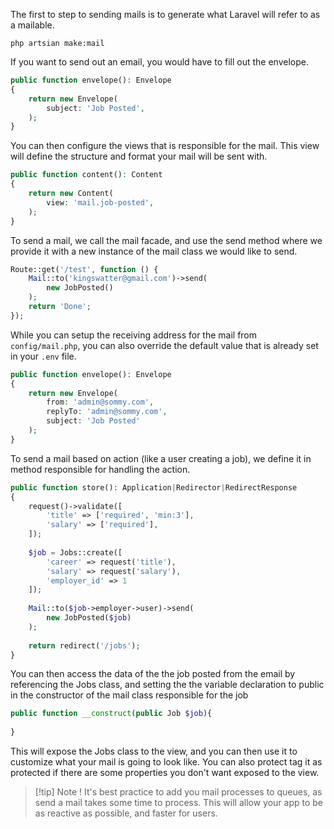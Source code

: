 The first to step to sending mails is to generate what Laravel will refer to as a mailable.
```shell
php artsian make:mail
```
If you want to send out an email, you would have to fill out the envelope.
```php
public function envelope(): Envelope  
{  
    return new Envelope(  
        subject: 'Job Posted',  
    );  
}
```

You can then configure the views that is responsible for the mail. This view will define the structure and format your mail will be sent with.
```php
public function content(): Content  
{  
    return new Content(  
        view: 'mail.job-posted',  
    );  
}
```

To send a mail, we call the mail facade, and use the send method where we provide it with a new instance of the mail class we would like to send.
```php
Route::get('/test', function () {  
    Mail::to('kingswatter@gmail.com')->send(  
        new JobPosted()  
    );  
    return 'Done';  
});
```

While you can setup the receiving address for the mail from `config/mail.php`, you can also override the default value that is already set in your `.env` file.
```php
public function envelope(): Envelope  
{  
    return new Envelope(  
        from: 'admin@sommy.com',  
        replyTo: 'admin@sommy.com',   
        subject: 'Job Posted'  
    );  
}
```

To send a mail based on action (like a user creating a job), we define it in method responsible for handling the action.
```php
public function store(): Application|Redirector|RedirectResponse  
{  
    request()->validate([  
        'title' => ['required', 'min:3'],  
        'salary' => ['required'],  
    ]);  
  
    $job = Jobs::create([  
        'career' => request('title'),  
        'salary' => request('salary'),  
        'employer_id' => 1  
    ]);  
  
    Mail::to($job->employer->user)->send(  
        new JobPosted($job)  
    );  
  
    return redirect('/jobs');  
}
```
You can then access the data of the the job posted from the email by referencing the Jobs class, and setting the the variable declaration to public in the constructor of the mail class responsible for the job
```php
public function __construct(public Job $job){
	
}
```
This will expose the Jobs class to the view, and you can then use it to customize what your mail is going to look like. You can also protect tag it as protected if there are some properties you don't want exposed to the view. 

> [!tip]  Note !
> It's best practice to add you mail processes to queues, as send a mail takes some time to process. This will allow your app to be as reactive as possible, and faster for users.

